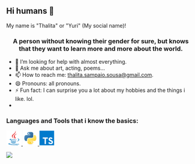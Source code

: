## Hi humans 👋
My name is "Thalita" or "Yuri" (My social name)!
<h3 align="center">A person without knowing their gender for sure, but knows that they want to learn more and more about the world.</h3>

- 🤔 I’m looking for help with almost everything.
- 💬 Ask me about art, acting, poems...
- 📫 How to reach me: thalita.sampaio.sousa@gmail.com.
- 😄 Pronouns: all pronouns.
- ⚡ Fun fact: I can surprise you a lot about my hobbies and the things i like. lol.
- 
<p align="left">
</p>

<h3 align="left">Languages and Tools that i know the basics:</h3>
<p align="left"> <a href="https://www.java.com" target="_blank" rel="noreferrer"> <img src="https://raw.githubusercontent.com/devicons/devicon/master/icons/java/java-original.svg" alt="java" width="40" height="40"/> </a> <a href="https://www.python.org" target="_blank" rel="noreferrer"> <img src="https://raw.githubusercontent.com/devicons/devicon/master/icons/python/python-original.svg" alt="python" width="40" height="40"/> </a> <a href="https://www.typescriptlang.org/" target="_blank" rel="noreferrer"> <img src="https://raw.githubusercontent.com/devicons/devicon/master/icons/typescript/typescript-original.svg" alt="typescript" width="40" height="40"/> </a> </p>

<picture>
  <source
    srcset="https://github-readme-stats.vercel.app/api?username=anuraghazra&show_icons=true&theme=dark"
    media="(prefers-color-scheme: dark)"
  />
  <source
    srcset="https://github-readme-stats.vercel.app/api?username=anuraghazra&show_icons=true"
    media="(prefers-color-scheme: light), (prefers-color-scheme: no-preference)"
  />
  <img src="https://github-readme-stats.vercel.app/api?username=anuraghazra&show_icons=true" />
</picture>
